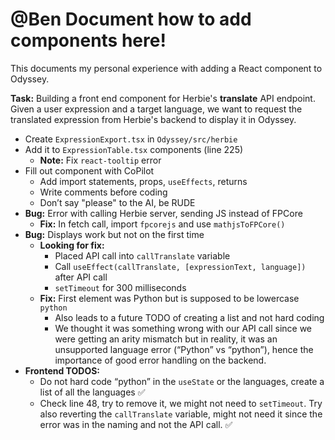 # @Ben Document how to add components here!

This documents my personal experience with adding a React component to Odyssey. 

**Task:** Building a front end component for Herbie's **translate** API endpoint. Given a user expression and a target language, we want to request the translated expression from Herbie's backend to display it in Odyssey.

- Create `ExpressionExport.tsx` in `Odyssey/src/herbie`
- Add it to `ExpressionTable.tsx` components (line 225)
  - **Note:** Fix `react-tooltip` error
- Fill out component with CoPilot
  - Add import statements, props, `useEffects`, returns
  - Write comments before coding
  - Don’t say "please" to the AI, be RUDE
- **Bug:** Error with calling Herbie server, sending JS instead of FPCore
  - **Fix:** In fetch call, import `fpcorejs` and use `mathjsToFPCore()`
- **Bug:** Displays work but not on the first time
  - **Looking for fix:**
    - Placed API call into `callTranslate` variable
    - Call `useEffect(callTranslate, [expressionText, language])` after API call
    - `setTimeout` for 300 milliseconds
  - **Fix:** First element was Python but is supposed to be lowercase `python`
    - Also leads to a future TODO of creating a list and not hard coding
    - We thought it was something wrong with our API call since we were getting an arity mismatch but in reality, it was an unsupported language error (“Python” vs “python”), hence the importance of good error handling on the backend.
- **Frontend TODOS:**
  - Do not hard code “python” in the `useState` or the languages, create a list of all the languages ✅
  - Check line 48, try to remove it, we might not need to `setTimeout`. Try also reverting the `callTranslate` variable, might not need it since the error was in the naming and not the API call. ✅

